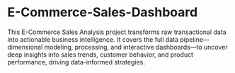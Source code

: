 # E-Commerce-Sales-Dashboard
This E-Commerce Sales Analysis project transforms raw transactional data into actionable business intelligence. It covers the full data pipeline—dimensional modeling, processing, and interactive dashboards—to uncover deep insights into sales trends, customer behavior, and product performance, driving data-informed strategies.
